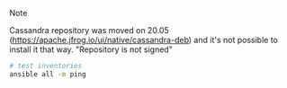 > [!NOTE]
> Cassandra repository was moved on 20.05 (https://apache.jfrog.io/ui/native/cassandra-deb) and it's not possible to install it that way. "Repository is not signed"

```sh
# test inventories
ansible all -m ping
```
